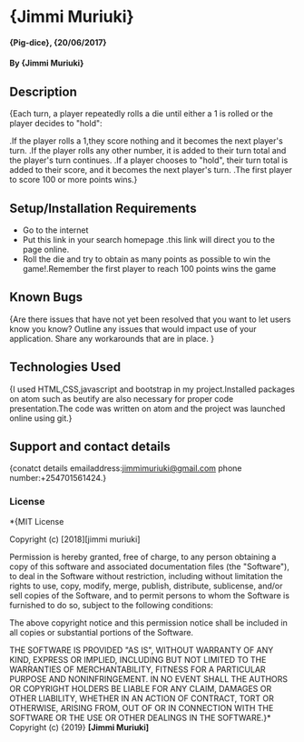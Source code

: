 # {Jimmi Muriuki}

#### {Pig-dice}, {20/06/2017}

#### By **{Jimmi Muriuki}**

## Description

{Each turn, a player repeatedly rolls a die until either a 1 is rolled or the player decides to "hold":

.If the player rolls a 1,they score nothing and it becomes the next player's turn.
.If the player rolls any other number, it is added to their turn total and the player's turn continues.
.If a player chooses to "hold", their turn total is added to their score, and it becomes the next player's turn.
.The first player to score 100 or more points wins.}

## Setup/Installation Requirements

-   Go to the internet
-   Put this link in your search homepage .this link will direct you to the page online.
-   Roll the die and try to obtain as many points as possible to win the game!.Remember the first player to reach 100 points wins the game



## Known Bugs

{Are there issues that have not yet been resolved that you want to let users know you know? Outline any issues that would impact use of your application. Share any workarounds that are in place. }

## Technologies Used

{I used HTML,CSS,javascript and bootstrap in my project.Installed packages on atom such as beutify are also necessary for proper code presentation.The code was written on atom and the project was launched online using git.}

## Support and contact details

{conatct details
  emailaddress:jimmimuriuki@gmail.com
  phone number:+254701561424.}

### License

\*{MIT License

Copyright (c) [2018][jimmi muriuki]

Permission is hereby granted, free of charge, to any person obtaining a copy
of this software and associated documentation files (the "Software"), to deal
in the Software without restriction, including without limitation the rights
to use, copy, modify, merge, publish, distribute, sublicense, and/or sell
copies of the Software, and to permit persons to whom the Software is
furnished to do so, subject to the following conditions:

The above copyright notice and this permission notice shall be included in all
copies or substantial portions of the Software.

THE SOFTWARE IS PROVIDED "AS IS", WITHOUT WARRANTY OF ANY KIND, EXPRESS OR
IMPLIED, INCLUDING BUT NOT LIMITED TO THE WARRANTIES OF MERCHANTABILITY,
FITNESS FOR A PARTICULAR PURPOSE AND NONINFRINGEMENT. IN NO EVENT SHALL THE
AUTHORS OR COPYRIGHT HOLDERS BE LIABLE FOR ANY CLAIM, DAMAGES OR OTHER
LIABILITY, WHETHER IN AN ACTION OF CONTRACT, TORT OR OTHERWISE, ARISING FROM,
OUT OF OR IN CONNECTION WITH THE SOFTWARE OR THE USE OR OTHER DEALINGS IN THE
SOFTWARE.}\*
Copyright (c) {2019} **[Jimmi Muriuki]**
